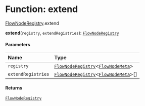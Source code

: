 # Function: extend

[FlowNodeRegistry](/en/auto-docs/free-layout-editor/modules/FlowNodeRegistry.md).extend

**extend**(`registry`, `extendRegistries`): [`FlowNodeRegistry`](/en/auto-docs/free-layout-editor/interfaces/FlowNodeRegistry-1.md)

#### Parameters

| Name | Type |
| :------ | :------ |
| `registry` | [`FlowNodeRegistry`](/en/auto-docs/free-layout-editor/interfaces/FlowNodeRegistry-1.md)<[`FlowNodeMeta`](/en/auto-docs/free-layout-editor/interfaces/FlowNodeMeta.md)> |
| `extendRegistries` | [`FlowNodeRegistry`](/en/auto-docs/free-layout-editor/interfaces/FlowNodeRegistry-1.md)<[`FlowNodeMeta`](/en/auto-docs/free-layout-editor/interfaces/FlowNodeMeta.md)>\[] |

#### Returns

[`FlowNodeRegistry`](/en/auto-docs/free-layout-editor/interfaces/FlowNodeRegistry-1.md)
